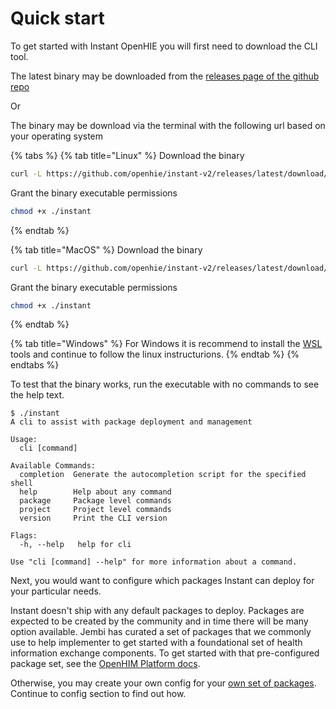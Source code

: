 # Quick start

To get started with Instant OpenHIE you will first need to download the CLI tool.

The latest binary may be downloaded from the [releases page of the github repo](https://github.com/openhie/package-starter-kit/releases)

Or

The binary may be download via the terminal with the following url based on your operating system

{% tabs %}
{% tab title="Linux" %}
Download the binary

```bash
curl -L https://github.com/openhie/instant-v2/releases/latest/download/instant-linux -o instant
```

Grant the binary executable permissions

```bash
chmod +x ./instant
```
{% endtab %}

{% tab title="MacOS" %}
Download the binary

```bash
curl -L https://github.com/openhie/instant-v2/releases/latest/download/instant-macos -o instant
```

Grant the binary executable permissions

```bash
chmod +x ./instant
```
{% endtab %}

{% tab title="Windows" %}
For Windows it is recommend to install the [WSL](https://learn.microsoft.com/en-us/windows/wsl/install) tools and continue to follow the linux instructurions.
{% endtab %}
{% endtabs %}

To test that the binary works, run the executable with no commands to see the help text.

```
$ ./instant
A cli to assist with package deployment and management

Usage:
  cli [command]

Available Commands:
  completion  Generate the autocompletion script for the specified shell
  help        Help about any command
  package     Package level commands
  project     Project level commands
  version     Print the CLI version

Flags:
  -h, --help   help for cli

Use "cli [command] --help" for more information about a command.
```

Next, you would want to configure which packages Instant can deploy for your particular needs.

Instant doesn't ship with any default packages to deploy. Packages are expected to be created by the community and in time there will be many option available. Jembi has curated a set of packages that we commonly use to help implementer to get started with a foundational set of health information exchange components. To get started with that pre-configured package set, see the [OpenHIM Platform docs](https://jembi.gitbook.io/jembi-platform/).

Otherwise, you may create your own config for your [own set of packages](../package/create-a-custom-package/). Continue to config section to find out how.
